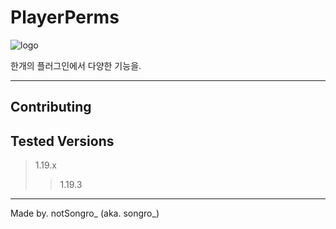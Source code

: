 # PlayerPerms
![logo](https://user-images.githubusercontent.com/89384053/227765337-2f4700fb-5d22-4d31-adf6-ba2669b2d626.png)

한개의 플러그인에서 다양한 기능을.

---

## Contributing


## Tested Versions
> 1.19.x
> > 1.19.3
---
Made by. notSongro_ (aka. songro_)
